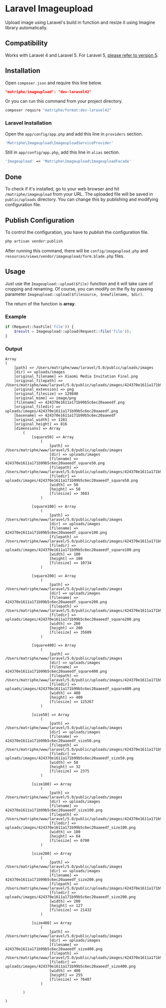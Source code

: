 # Laravel Imageupload

Upload image using Laravel's build in function and resize it using Imagine library automatically.

## Compatibility

Works with Laravel 4 and Laravel 5. For Laravel 5, [please refer to version 5](https://github.com/matriphe/laravel-imageupload/blob/laravel42/README.md).

## Installation

Open `composer.json` and require this line below.
```json
"matriphe/imageupload": "dev-laravel42"
```
Or you can run this command from your project directory.
```bash
composer require "matriphe/format:dev-laravel42"
```

### Laravel Installation

Open the `app/config/app.php` and add this line in `providers` section.
```php
'Matriphe\Imageupload\ImageuploadServiceProvider'
```
Still in `app/config/app.php`, add this line in `alias` section.
```php
'Imageupload' => 'Matriphe\Imageupload\ImageuploadFacade'
```

## Done

To check if it's installed, go to your web browser and hit `/matriphe/imageupload` from your URL. The uploaded file will be saved in `public/uploads` directory. You can change this by publishing and modifying configuration file.

## Publish Configuration

To control the configuration, you have to *publish* the configuration file.
```bash
php artisan vendor:publish
```
After running this command, there will be `config/imageupload.php` and `resources/views/vendor/imageupload/form.blade.php` files.

## Usage

Just use the `Imageupload::upload($file)` function and it will take care of cropping and renaming. Of course, you can modify on the fly by passing parameter `Imageupload::upload($filesource, $newfilename, $dir)`.

The return of the function is **array**.

### Example
```php
if (Request::hasFile('file')) {
    $result = Imageupload::upload(Request::file('file'));
}
```
### Output
```array
Array
(
    [path] => /Users/matriphe/www/laravel/5.0/public/uploads/images
    [dir] => uploads/images
    [original_filename] => Xiaomi Media Invitation Final.png
    [original_filepath] => /Users/matriphe/www/laravel/5.0/public/uploads/images/424370e1611a171b99b5c6ec20aaeedf.png
    [original_extension] => png
    [original_filesize] => 129840
    [original_mime] => image/png
    [filename] => 424370e1611a171b99b5c6ec20aaeedf.png
    [original_filedir] => uploads/images/424370e1611a171b99b5c6ec20aaeedf.png
    [basename] => 424370e1611a171b99b5c6ec20aaeedf
    [original_width] => 1281
    [original_height] => 816
    [dimensions] => Array
        (
            [square50] => Array
                (
                    [path] => /Users/matriphe/www/laravel/5.0/public/uploads/images
                    [dir] => uploads/images
                    [filename] => 424370e1611a171b99b5c6ec20aaeedf_square50.png
                    [filepath] => /Users/matriphe/www/laravel/5.0/public/uploads/images/424370e1611a171b99b5c6ec20aaeedf_square50.png
                    [filedir] => uploads/images/424370e1611a171b99b5c6ec20aaeedf_square50.png
                    [width] => 50
                    [height] => 50
                    [filesize] => 3683
                )

            [square100] => Array
                (
                    [path] => /Users/matriphe/www/laravel/5.0/public/uploads/images
                    [dir] => uploads/images
                    [filename] => 424370e1611a171b99b5c6ec20aaeedf_square100.png
                    [filepath] => /Users/matriphe/www/laravel/5.0/public/uploads/images/424370e1611a171b99b5c6ec20aaeedf_square100.png
                    [filedir] => uploads/images/424370e1611a171b99b5c6ec20aaeedf_square100.png
                    [width] => 100
                    [height] => 100
                    [filesize] => 10734
                )

            [square200] => Array
                (
                    [path] => /Users/matriphe/www/laravel/5.0/public/uploads/images
                    [dir] => uploads/images
                    [filename] => 424370e1611a171b99b5c6ec20aaeedf_square200.png
                    [filepath] => /Users/matriphe/www/laravel/5.0/public/uploads/images/424370e1611a171b99b5c6ec20aaeedf_square200.png
                    [filedir] => uploads/images/424370e1611a171b99b5c6ec20aaeedf_square200.png
                    [width] => 200
                    [height] => 200
                    [filesize] => 35609
                )

            [square400] => Array
                (
                    [path] => /Users/matriphe/www/laravel/5.0/public/uploads/images
                    [dir] => uploads/images
                    [filename] => 424370e1611a171b99b5c6ec20aaeedf_square400.png
                    [filepath] => /Users/matriphe/www/laravel/5.0/public/uploads/images/424370e1611a171b99b5c6ec20aaeedf_square400.png
                    [filedir] => uploads/images/424370e1611a171b99b5c6ec20aaeedf_square400.png
                    [width] => 400
                    [height] => 400
                    [filesize] => 125267
                )

            [size50] => Array
                (
                    [path] => /Users/matriphe/www/laravel/5.0/public/uploads/images
                    [dir] => uploads/images
                    [filename] => 424370e1611a171b99b5c6ec20aaeedf_size50.png
                    [filepath] => /Users/matriphe/www/laravel/5.0/public/uploads/images/424370e1611a171b99b5c6ec20aaeedf_size50.png
                    [filedir] => uploads/images/424370e1611a171b99b5c6ec20aaeedf_size50.png
                    [width] => 50
                    [height] => 32
                    [filesize] => 2375
                )

            [size100] => Array
                (
                    [path] => /Users/matriphe/www/laravel/5.0/public/uploads/images
                    [dir] => uploads/images
                    [filename] => 424370e1611a171b99b5c6ec20aaeedf_size100.png
                    [filepath] => /Users/matriphe/www/laravel/5.0/public/uploads/images/424370e1611a171b99b5c6ec20aaeedf_size100.png
                    [filedir] => uploads/images/424370e1611a171b99b5c6ec20aaeedf_size100.png
                    [width] => 100
                    [height] => 64
                    [filesize] => 6700
                )

            [size200] => Array
                (
                    [path] => /Users/matriphe/www/laravel/5.0/public/uploads/images
                    [dir] => uploads/images
                    [filename] => 424370e1611a171b99b5c6ec20aaeedf_size200.png
                    [filepath] => /Users/matriphe/www/laravel/5.0/public/uploads/images/424370e1611a171b99b5c6ec20aaeedf_size200.png
                    [filedir] => uploads/images/424370e1611a171b99b5c6ec20aaeedf_size200.png
                    [width] => 200
                    [height] => 127
                    [filesize] => 21432
                )

            [size400] => Array
                (
                    [path] => /Users/matriphe/www/laravel/5.0/public/uploads/images
                    [dir] => uploads/images
                    [filename] => 424370e1611a171b99b5c6ec20aaeedf_size400.png
                    [filepath] => /Users/matriphe/www/laravel/5.0/public/uploads/images/424370e1611a171b99b5c6ec20aaeedf_size400.png
                    [filedir] => uploads/images/424370e1611a171b99b5c6ec20aaeedf_size400.png
                    [width] => 400
                    [height] => 255
                    [filesize] => 76487
                )

        )

)
```


